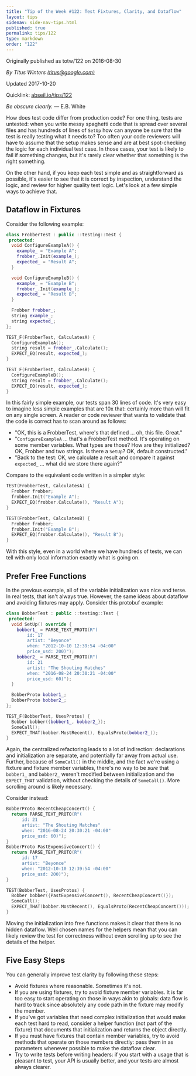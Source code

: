 ```yaml
---
title: "Tip of the Week #122: Test Fixtures, Clarity, and Dataflow"
layout: tips
sidenav: side-nav-tips.html
published: true
permalink: tips/122
type: markdown
order: "122"
---
```


Originally published as totw/122 on 2016-08-30

*By Titus Winters [(titus@google.com)](mailto:titus@google.com)*

Updated 2017-10-20

Quicklink: [abseil.io/tips/122](https://abseil.io/tips/122)

*Be obscure clearly.* — E.B. White

How does test code differ from production code? For one thing, tests are
untested: when you write messy spaghetti code that is spread over several files
and has hundreds of lines of `SetUp` how can anyone be sure that the test is
really testing what it needs to? Too often your code reviewers will have to
assume that the setup makes sense and are at best spot-checking the logic for
each individual test case. In those cases, your test is likely to fail if
something changes, but it's rarely clear whether that something is the right
something.

On the other hand, if you keep each test simple and as straightforward as
possible, it's easier to see that it is correct by inspection, understand the
logic, and review for higher quality test logic. Let's look at a few simple ways
to achieve that.

## Dataflow in Fixtures

Consider the following example:

```c++
class FrobberTest : public ::testing::Test {
 protected:
  void ConfigureExampleA() {
    example_ = "Example A";
    frobber_.Init(example_);
    expected_ = "Result A";
  }

  void ConfigureExampleB() {
    example_ = "Example B";
    frobber_.Init(example_);
    expected_ = "Result B";
  }

  Frobber frobber_;
  string example_;
  string expected_;
};

TEST_F(FrobberTest, CalculatesA) {
  ConfigureExampleA();
  string result = frobber_.Calculate();
  EXPECT_EQ(result, expected_);
}

TEST_F(FrobberTest, CalculatesB) {
  ConfigureExampleB();
  string result = frobber_.Calculate();
  EXPECT_EQ(result, expected_);
}
```

In this fairly simple example, our tests span 30 lines of code. It's very easy
to imagine less simple examples that are 10x that: certainly more than will fit
on any single screen. A reader or code reviewer that wants to validate that the
code is correct has to scan around as follows:

* "OK, this is a FrobberTest, where's that defined ... oh, this file. Great."
* "`ConfigureExampleA` ... that's a FrobberTest method. It's operating on some
  member variables. What types are those? How are they initialized? OK,
  Frobber and two strings. Is there a `SetUp`? OK, default constructed."
* "Back to the test: OK, we calculate a result and compare it against
  `expected_` ... what did we store there again?"

Compare to the equivalent code written in a simpler style:

```c++
TEST(FrobberTest, CalculatesA) {
  Frobber frobber;
  frobber.Init("Example A");
  EXPECT_EQ(frobber.Calculate(), "Result A");
}

TEST(FrobberTest, CalculatesB) {
  Frobber frobber;
  frobber.Init("Example B");
  EXPECT_EQ(frobber.Calculate(), "Result B");
}
```

With this style, even in a world where we have hundreds of tests, we can tell
with only local information exactly what is going on.

## Prefer Free Functions

In the previous example, all of the variable initialization was nice and terse.
In real tests, that isn't always true. However, the same ideas about dataflow
and avoiding fixtures may apply. Consider this protobuf example:

```c++
class BobberTest : public ::testing::Test {
 protected:
  void SetUp() override {
    bobber1_ = PARSE_TEXT_PROTO(R"(
        id: 17
        artist: "Beyonce"
        when: "2012-10-10 12:39:54 -04:00"
        price_usd: 200)");
    bobber2_ = PARSE_TEXT_PROTO(R"(
        id: 21
        artist: "The Shouting Matches"
        when: "2016-08-24 20:30:21 -04:00"
        price_usd: 60)");
  }

  BobberProto bobber1_;
  BobberProto bobber2_;
};

TEST_F(BobberTest, UsesProtos) {
  Bobber bobber({bobber1_, bobber2_});
  SomeCall();
  EXPECT_THAT(bobber.MostRecent(), EqualsProto(bobber2_));
}
```

Again, the centralized refactoring leads to a lot of indirection: declarations
and initialization are separate, and potentially far away from actual use.
Further, because of `SomeCall()` in the middle, and the fact we're using a
fixture and fixture member variables, there's no way to be *sure* that
`bobber1_` and `bobber2_` weren't modified between initialization and the
`EXPECT_THAT` validation, without checking the details of `SomeCall()`. More
scrolling around is likely necessary.

Consider instead:

```c++
BobberProto RecentCheapConcert() {
  return PARSE_TEXT_PROTO(R"(
      id: 21
      artist: "The Shouting Matches"
      when: "2016-08-24 20:30:21 -04:00"
      price_usd: 60)");
}
BobberProto PastExpensiveConcert() {
  return PARSE_TEXT_PROTO(R"(
      id: 17
      artist: "Beyonce"
      when: "2012-10-10 12:39:54 -04:00"
      price_usd: 200)");
}

TEST(BobberTest, UsesProtos) {
  Bobber bobber({PastExpensiveConcert(), RecentCheapConcert()});
  SomeCall();
  EXPECT_THAT(bobber.MostRecent(), EqualsProto(RecentCheapConcert()));
}
```

Moving the initialization into free functions makes it clear that there is no
hidden dataflow. Well chosen names for the helpers mean that you can likely
review the test for correctness without even scrolling up to see the details of
the helper.

## Five Easy Steps

You can generally improve test clarity by following these steps:

* Avoid fixtures where reasonable. Sometimes it's not.
* If you are using fixtures, try to avoid fixture member variables. It is far
  too easy to start operating on those in ways akin to globals: data flow is
  hard to track since absolutely any code path in the fixture may modify the
  member.
* If you've got variables that need complex initialization that would make
  each test hard to read, consider a helper function (not part of the fixture)
  that documents that initialization and returns the object directly.
* If you must have fixtures that contain member variables, try to avoid
  methods that operate on those members directly: pass them in as parameters
  whenever possible to make the dataflow clear.
* Try to write tests before writing headers: if you start with a usage that is
  pleasant to test, your API is usually better, and your tests are almost
  always clearer.
